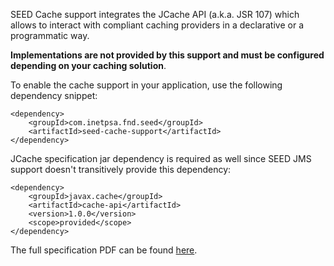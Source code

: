 SEED Cache support integrates the JCache API (a.k.a. JSR 107) which allows to interact with compliant caching providers
in a declarative or a programmatic way.

**Implementations are not provided by this support and must be configured depending on your caching solution**.

To enable the cache support in your application, use the following dependency snippet:

    <dependency>
        <groupId>com.inetpsa.fnd.seed</groupId>
        <artifactId>seed-cache-support</artifactId>
    </dependency>

JCache specification jar dependency is required as well since SEED JMS support doesn't transitively provide this dependency:

    <dependency>
        <groupId>javax.cache</groupId>
        <artifactId>cache-api</artifactId>
        <version>1.0.0</version>
        <scope>provided</scope>
    </dependency>

The full specification PDF can be found [here](http://download.oracle.com/otn-pub/jcp/jcache-1_0-fr-eval-spec/JSR107FinalSpecification.pdf).